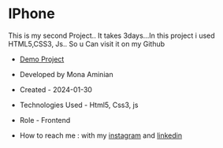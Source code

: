 # IPhone
 This is my second Project.. It takes 3days...In this project i used HTML5,CSS3, Js.. So u Can visit it on my Github

- [Demo Project](https://moniia.github.io/Lottory-Form/)

- Developed by Mona Aminian

- Created - 2024-01-30

- Technologies Used - Html5, Css3, js

- Role - Frontend

- How to reach me : with my [instagram](https://www.instagram.com/mona.aminian.web) and [linkedin](https://www.linkedin.com/in/mona-aminian-119427169)
